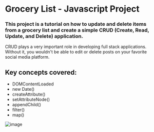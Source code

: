 # Grocery List - Javascript Project

### This project is a tutorial on how to update and delete items from a grocery list and create a simple CRUD (Create, Read, Update, and Delete) application.

CRUD plays a very important role in developing full stack applications. Without it, you wouldn't be able to edit or delete posts on your favorite social media platform.  

## Key concepts covered:

- DOMContentLoaded
- new Date()
- createAttribute()
- setAttributeNode()
- appendChild()
- filter()
- map()


![image](https://user-images.githubusercontent.com/64361059/189385523-f5fdf279-032c-4d0c-8ded-ad54c1f6ba39.png)
